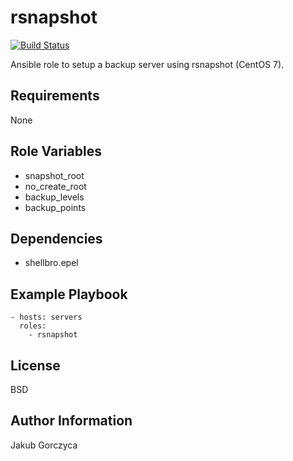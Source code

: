 rsnapshot
=========

[![Build Status](https://travis-ci.org/shellbro/ansible-role-rsnapshot.svg?branch=master)](https://travis-ci.org/shellbro/ansible-role-rsnapshot)

Ansible role to setup a backup server using rsnapshot (CentOS 7).

Requirements
------------

None

Role Variables
--------------

- snapshot_root
- no_create_root
- backup_levels
- backup_points

Dependencies
------------

- shellbro.epel

Example Playbook
----------------

    - hosts: servers
      roles:
        - rsnapshot

License
-------

BSD

Author Information
------------------

Jakub Gorczyca
